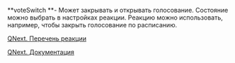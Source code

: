 
**voteSwitch **- Может закрывать и открывать голосование. Состояние можно выбрать в настройках реакции. Реакцию можно использовать, например, чтобы закрыть голосование по расписанию.



[QNext. Перечень реакции](/docs-test/ph/QNext-admin-reaction-about-05-01)

[QNext. Документация](/docs-test/ph/QNext-admin-documentation-05-08)
